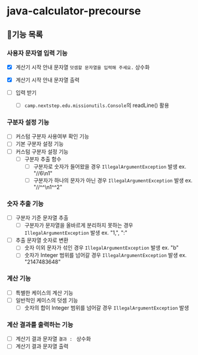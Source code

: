 # java-calculator-precourse

## 📝기능 목록

### 사용자 문자열 입력 기능

- [X] 계산기 시작 안내 문자열 `덧셈할 문자열을 입력해 주세요.` 상수화

- [X] 계산기 시작 안내 문자열 출력

- [ ] 입력 받기

    - [ ] `camp.nextstep.edu.missionutils.Console`의 readLine() 활용

### 구분자 설정 기능

- [ ] 커스텀 구분자 사용여부 확인 기능
- [ ] 기본 구분자 설정 기능
- [ ] 커스텀 구분자 설정 기능
    - [ ] 구분자 추출 함수
        - [ ] 구분자로 숫자가 들어왔을 경우 `IllegalArgumentException` 발생 ex. "//6\n1"
        - [ ] 구분자가 하나의 문자가 아닌 경우 `IllegalArgumentException` 발생 ex. "//^^\n1^^2"

### 숫자 추출 기능

- [ ] 구분자 기준 문자열 추출
    - [ ] 구분자가 문자열을 올바르게 분리하지 못하는 경우 `IllegalArgumentException` 발생 ex. "1,", ":"
- [ ] 추출 문자열 숫자로 변환
    - [ ] 숫자 이외 문자가 섞인 경우 `IllegalArgumentException` 발생 ex. "b"
    - [ ] 숫자가 Integer 범위를 넘어갈 경우 `IllegalArgumentException` 발생 ex. "2147483648"

### 계산 기능

- [ ] 특별한 케이스의 계산 기능
- [ ] 일반적인 케이스의 덧셈 기능
    - [ ] 숫자의 합이 Integer 범위를 넘어갈 경우 `IllegalArgumentException` 발생

### 계산 결과를 출력하는 기능

- [ ] 계산기 결과 문자열 `결과 : ` 상수화
- [ ] 계산기 결과 문자열 출력